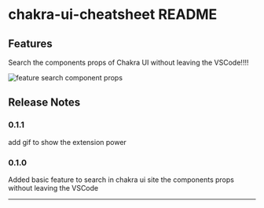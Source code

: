 # chakra-ui-cheatsheet README

## Features

Search the components props of Chakra UI without leaving the VSCode!!!!

![feature search component props](https://github.com/itelofilho/chakra-ui-cheatsheet/blob/master/images/example.gif)

## Release Notes

### 0.1.1

add gif to show the extension power

### 0.1.0

Added basic feature to search in chakra ui site the components props without leaving the VSCode

-----------------------------------------------------------------------------------------------------------
